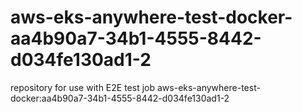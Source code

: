 # aws-eks-anywhere-test-docker-aa4b90a7-34b1-4555-8442-d034fe130ad1-2
repository for use with E2E test job aws-eks-anywhere-test-docker:aa4b90a7-34b1-4555-8442-d034fe130ad1-2
